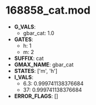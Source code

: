 # 168858_cat.mod

- **G_VALS**:
  - gbar_cat: 1.0
- **GATES**:
  - h: 1
  - m: 2
- **SUFFIX**: cat
- **GMAX_NAME**: gbar_cat
- **STATES**: ['m', 'h']
- **I_VALS**:
  - 6.3: 0.999741138376684
  - 37: 0.999741138376684
- **ERROR_FLAGS**: []
